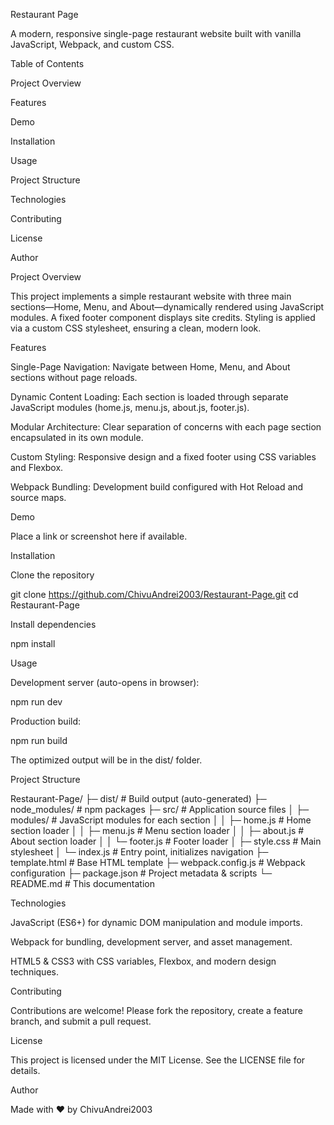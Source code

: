 Restaurant Page

A modern, responsive single-page restaurant website built with vanilla JavaScript, Webpack, and custom CSS.

Table of Contents

Project Overview

Features

Demo

Installation

Usage

Project Structure

Technologies

Contributing

License

Author

Project Overview

This project implements a simple restaurant website with three main sections—Home, Menu, and About—dynamically rendered using JavaScript modules. A fixed footer component displays site credits. Styling is applied via a custom CSS stylesheet, ensuring a clean, modern look.

Features

Single-Page Navigation: Navigate between Home, Menu, and About sections without page reloads.

Dynamic Content Loading: Each section is loaded through separate JavaScript modules (home.js, menu.js, about.js, footer.js).

Modular Architecture: Clear separation of concerns with each page section encapsulated in its own module.

Custom Styling: Responsive design and a fixed footer using CSS variables and Flexbox.

Webpack Bundling: Development build configured with Hot Reload and source maps.

Demo

Place a link or screenshot here if available.

Installation

Clone the repository

git clone https://github.com/ChivuAndrei2003/Restaurant-Page.git
cd Restaurant-Page

Install dependencies

npm install

Usage

Development server (auto-opens in browser):

npm run dev

Production build:

npm run build

The optimized output will be in the dist/ folder.

Project Structure

Restaurant-Page/
├─ dist/                  # Build output (auto-generated)
├─ node_modules/          # npm packages
├─ src/                   # Application source files
│  ├─ modules/            # JavaScript modules for each section
│  │  ├─ home.js          # Home section loader
│  │  ├─ menu.js          # Menu section loader
│  │  ├─ about.js         # About section loader
│  │  └─ footer.js        # Footer loader
│  ├─ style.css           # Main stylesheet
│  └─ index.js            # Entry point, initializes navigation
├─ template.html          # Base HTML template
├─ webpack.config.js      # Webpack configuration
├─ package.json           # Project metadata & scripts
└─ README.md              # This documentation

Technologies

JavaScript (ES6+) for dynamic DOM manipulation and module imports.

Webpack for bundling, development server, and asset management.

HTML5 & CSS3 with CSS variables, Flexbox, and modern design techniques.

Contributing

Contributions are welcome! Please fork the repository, create a feature branch, and submit a pull request.

License

This project is licensed under the MIT License. See the LICENSE file for details.

Author

Made with ❤️ by ChivuAndrei2003
